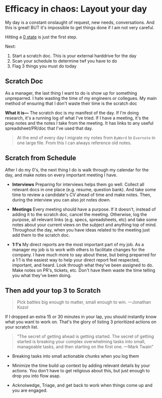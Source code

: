 # Efficacy in chaos: Layout your day

My day is a constant onslaught of request, new needs, conversations. And this is great! BUT it's impossible to get things done if I am not very careful.

Hitting a [0 state](#) is just the first step. 

Next:

1.  Start a scratch doc. This is your external harddrive for the day
2. Scan your schedule to determine twf you have to do
3. Flag 3 things you must do today

## Scratch Doc

As a manager, the last thing I want to do is show up for something unpreparred. I hate wasting the time of my engineers or collegues. My main method of ensuring that I don't waste their time is the scratch doc

**What it is—** The scratch doc is my manifest of the day. If I'm doing research, it's a running log of what I've tried. If I have a meeting, it's the prep notes and the notes I take from the meeting. It has links to any useful spreadsheet/PR/doc that I've used that day.

> At the end of every day I migrate my notes from `ByWord` to `Evernote` in one large file. From this I can always reference old notes.

## Scratch from Schedule

After I do my 0's, the next thing I do is walk through my calendar for the day, and make notes on every important meeting I have.

* **Interviews** Preparing for interviews helps them go well. Collect all relevant docs in one place (e.g. resume, question bank). And take some time to review a candidate's CV ahead of time and make notes. Then, during the interview you can also jot notes down.

* **Meetings** Every meeting should have a purpose. If it doesn't, instead of adding it to the scratch doc, cancel the meeting. Otherwise, log the purpose, all relevant links (e.g. specs, spreadsheets, etc) and take some notes about your current views on the subject and anything top of mind. Throughout the day, when you have ideas related to the meeting just add them to the scratch doc.

* **1:1's** My direct reports are the most important part of my job. As a manager my job is to work with others to facilitate changes for the company. I have much more to say about these, but being preparred for a 1:1 is the easiest way to help your direct report feel respected, important, and heard. Look through what they've been assigned to do. Make notes on PR's, tickets, etc. Don't have them waste the time telling you what they've been doing. 

## Then add your top 3 to Scratch

> Pick battles big enough to matter, small enough to win. —Jonathan Kozol

If I dropped an extra 15 or 30 minutes in your lap, you should instantly know what you want to work on. That's the glory of listing 3 prioritized actions on your scratch list.

> “The secret of getting ahead is getting started. The secret of getting started is breaking your complex overwhelming tasks into small, manageable tasks, and then starting on the first one. —Mark Twain”

* Breaking tasks into small actionable chunks when you log them

* Minimize the time build up context by adding relevant details by your actions. You don't have to get religious about this, but just enough to drop you into flow asap.

* Acknolwedge, Triage, and get back to work when things come up and you are engaged.

